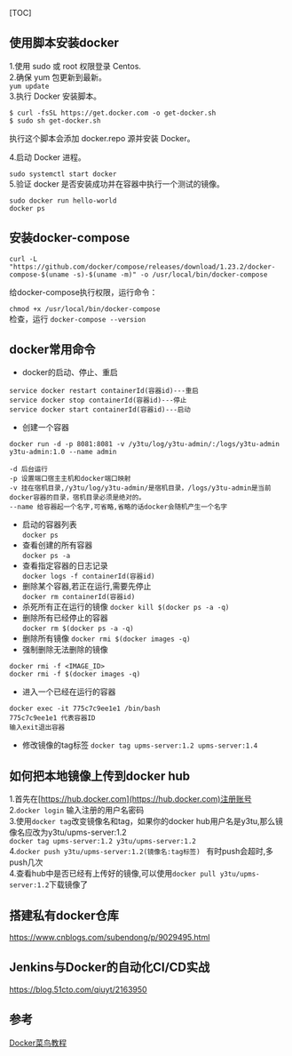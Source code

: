[TOC]

## 使用脚本安装docker
1.使用 sudo 或 root 权限登录 Centos.   
2.确保 yum 包更新到最新。    
```yum update```   
3.执行 Docker 安装脚本。
```
$ curl -fsSL https://get.docker.com -o get-docker.sh
$ sudo sh get-docker.sh
```
执行这个脚本会添加 docker.repo 源并安装 Docker。

4.启动 Docker 进程。

```sudo systemctl start docker```   
5.验证 docker 是否安装成功并在容器中执行一个测试的镜像。
```
sudo docker run hello-world
docker ps
```

## 安装docker-compose
```
curl -L "https://github.com/docker/compose/releases/download/1.23.2/docker-compose-$(uname -s)-$(uname -m)" -o /usr/local/bin/docker-compose
```   
给docker-compose执行权限，运行命令：

```chmod +x /usr/local/bin/docker-compose```   
检查，运行
```docker-compose --version```

## docker常用命令
* docker的启动、停止、重启
```
service docker restart containerId(容器id)---重启
service docker stop containerId(容器id)---停止
service docker start containerId(容器id)---启动
```
* 创建一个容器
```
docker run -d -p 8081:8081 -v /y3tu/log/y3tu-admin/:/logs/y3tu-admin y3tu-admin:1.0 --name admin

-d 后台运行
-p 设置端口宿主主机和docker端口映射
-v 挂在宿机目录,/y3tu/log/y3tu-admin/是宿机目录，/logs/y3tu-admin是当前docker容器的目录，宿机目录必须是绝对的。
--name 给容器起一个名字,可省略,省略的话docker会随机产生一个名字

```
* 启动的容器列表         
```docker ps```   
* 查看创建的所有容器     
```docker ps -a```    
* 查看指定容器的日志记录     
```docker logs -f containerId(容器id)```   
* 删除某个容器,若正在运行,需要先停止     
```docker rm containerId(容器id)``` 
* 杀死所有正在运行的镜像
```docker kill $(docker ps -a -q)```     
* 删除所有已经停止的容器   
```docker rm $(docker ps -a -q)```  
* 删除所有镜像
```docker rmi $(docker images -q)```  
* 强制删除无法删除的镜像  
```
docker rmi -f <IMAGE_ID>  
docker rmi -f $(docker images -q)
```
* 进入一个已经在运行的容器
```
docker exec -it 775c7c9ee1e1 /bin/bash 
775c7c9ee1e1 代表容器ID
输入exit退出容器
```
* 修改镜像的tag标签
```docker tag upms-server:1.2 upms-server:1.4```

## 如何把本地镜像上传到docker hub
1.首先在[https://hub.docker.com](https://hub.docker.com)注册账号   
2.```docker login``` 输入注册的用户名密码    
3.使用```docker tag```改变镜像名和tag，如果你的docker hub用户名是y3tu,那么镜像名应改为y3tu/upms-server:1.2   
```docker tag upms-server:1.2 y3tu/upms-server:1.2```   
4.```docker push y3tu/upms-server:1.2(镜像名:tag标签) ``` 有时push会超时,多push几次      
4.查看hub中是否已经有上传好的镜像,可以使用```docker pull y3tu/upms-server:1.2```下载镜像了

## 搭建私有docker仓库
https://www.cnblogs.com/subendong/p/9029495.html

## Jenkins与Docker的自动化CI/CD实战
https://blog.51cto.com/qiuyt/2163950

## 参考
[Docker菜鸟教程](https://www.runoob.com/docker)

